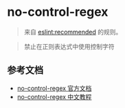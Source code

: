 # no-control-regex

> 来自 [eslint:recommended](https://eslint.org/docs/rules/) 的规则。

> 禁止在正则表达式中使用控制字符

## 参考文档

- [no-control-regex 官方文档](https://eslint.org/docs/rules/no-control-regex)
- [no-control-regex 中文教程](https://eslint.cn/docs/rules/no-control-regex)
